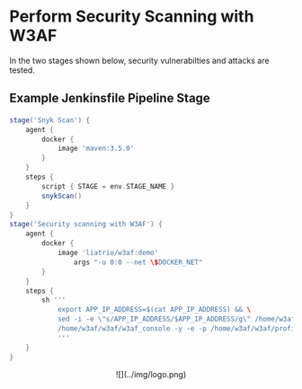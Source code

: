 # Perform Security Scanning with W3AF

In the two stages shown below, security vulnerabilties and attacks are tested.

## Example Jenkinsfile Pipeline Stage
```groovy
stage('Snyk Scan') {
	agent {
		docker {
			image 'maven:3.5.0'
		}
	}
	steps {
		script { STAGE = env.STAGE_NAME }
		snykScan()
	}
}
stage('Security scanning with W3AF') {
	agent {
		docker {
			image 'liatrio/w3af:demo'
				args "-u 0:0 --net \$DOCKER_NET"
		}
	}
	steps {
		sh '''
			export APP_IP_ADDRESS=$(cat APP_IP_ADDRESS) && \
			sed -i -e \"s/APP_IP_ADDRESS/$APP_IP_ADDRESS/g\" /home/w3af/w3af/scripts/all.w3af && \
			/home/w3af/w3af/w3af_console -y -e -p /home/w3af/w3af/profiles/quick_scan.pw3af -s /home/w3af/w3af/scripts/all.w3af
			'''
	}
}
```

<center id="footer">
  ![](../img/logo.png)
</center>
